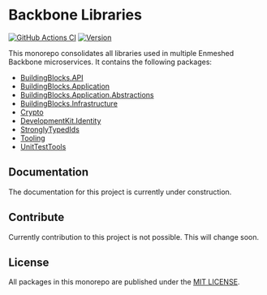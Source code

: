 # Backbone Libraries

[![GitHub Actions CI](https://github.com/nmshd/bkb-libraries/workflows/Publish/badge.svg)](https://github.com/nmshd/bkb-libraries/actions?query=workflow%3Apublish)
[![Version](https://badgen.net/nuget/v/Enmeshed.Tooling)](https://www.nuget.org/packages/Enmeshed.Tooling/)

This monorepo consolidates all libraries used in multiple Enmeshed Backbone microservices. It contains the following packages:

- [BuildingBlocks.API](BuildingBlocks.API)
- [BuildingBlocks.Application](BuildingBlocks.Application)
- [BuildingBlocks.Application.Abstractions](BuildingBlocks.Application.Abstractions)
- [BuildingBlocks.Infrastructure](BuildingBlocks.Infrastructure)
- [Crypto](Crypto)
- [DevelopmentKit.Identity](DevelopmentKit.Identity)
- [StronglyTypedIds](StronglyTypedIds)
- [Tooling](Tooling)
- [UnitTestTools](UnitTestTools)

## Documentation

The documentation for this project is currently under construction.

## Contribute

Currently contribution to this project is not possible. This will change soon.

## License

All packages in this monorepo are published under the [MIT LICENSE](LICENSE).
